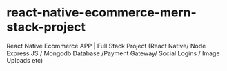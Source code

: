 # react-native-ecommerce-mern-stack-project
React Native Ecommerce APP | Full Stack Project (React Native/ Node Express JS / Mongodb Database /Payment Gateway/ Social Logins / Image Uploads etc)
